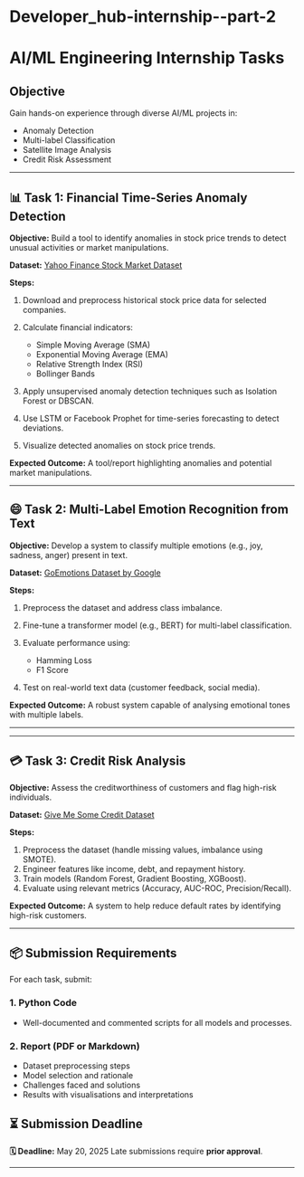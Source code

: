 # Developer_hub-internship--part-2

# AI/ML Engineering Internship Tasks

## Objective

Gain hands-on experience through diverse AI/ML projects in:

* Anomaly Detection
* Multi-label Classification
* Satellite Image Analysis
* Credit Risk Assessment

---

## 📊 Task 1: Financial Time-Series Anomaly Detection

**Objective:**
Build a tool to identify anomalies in stock price trends to detect unusual activities or market manipulations.

**Dataset:**
[Yahoo Finance Stock Market Dataset](https://finance.yahoo.com/)

**Steps:**

1. Download and preprocess historical stock price data for selected companies.
2. Calculate financial indicators:

   * Simple Moving Average (SMA)
   * Exponential Moving Average (EMA)
   * Relative Strength Index (RSI)
   * Bollinger Bands
3. Apply unsupervised anomaly detection techniques such as Isolation Forest or DBSCAN.
4. Use LSTM or Facebook Prophet for time-series forecasting to detect deviations.
5. Visualize detected anomalies on stock price trends.

**Expected Outcome:**
A tool/report highlighting anomalies and potential market manipulations.

---

## 😄 Task 2: Multi-Label Emotion Recognition from Text

**Objective:**
Develop a system to classify multiple emotions (e.g., joy, sadness, anger) present in text.

**Dataset:**
[GoEmotions Dataset by Google](https://github.com/google-research/goemotions)

**Steps:**

1. Preprocess the dataset and address class imbalance.
2. Fine-tune a transformer model (e.g., BERT) for multi-label classification.
3. Evaluate performance using:

   * Hamming Loss
   * F1 Score
4. Test on real-world text data (customer feedback, social media).

**Expected Outcome:**
A robust system capable of analysing emotional tones with multiple labels.

---

---

## 💳 Task 3: Credit Risk Analysis

**Objective:**
Assess the creditworthiness of customers and flag high-risk individuals.

**Dataset:**
[Give Me Some Credit Dataset](https://www.kaggle.com/c/GiveMeSomeCredit)

**Steps:**

1. Preprocess the dataset (handle missing values, imbalance using SMOTE).
2. Engineer features like income, debt, and repayment history.
3. Train models (Random Forest, Gradient Boosting, XGBoost).
4. Evaluate using relevant metrics (Accuracy, AUC-ROC, Precision/Recall).

**Expected Outcome:**
A system to help reduce default rates by identifying high-risk customers.

---

## 📦 Submission Requirements

For each task, submit:

### 1. Python Code

* Well-documented and commented scripts for all models and processes.

### 2. Report (PDF or Markdown)

* Dataset preprocessing steps
* Model selection and rationale
* Challenges faced and solutions
* Results with visualisations and interpretations



## ⏳ Submission Deadline

**🗓️ Deadline:** May 20, 2025
Late submissions require **prior approval**.

---

